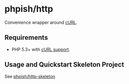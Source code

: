 # phpish/http

Convenience wrapper around [cURL](http://php.net/manual/en/book.curl.php).


## Requirements

* PHP 5.3+ with [cURL support](http://php.net/manual/en/book.curl.php).


## Usage and Quickstart Skeleton Project

See [phpish/http-skeleton](https://github.com/phpish/http-skeleton)